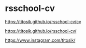 # rsschool-cv


https://titosik.github.io/rsschool-cv/cv


https://titosik.github.io/rsschool-cv/

https://www.instagram.com/titosik/ 

